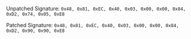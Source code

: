 Unpatched Signature: ``0x48, 0x81, 0xEC, 0x40, 0x03, 0x00, 0x00, 0x84, 0xD2, 0x74, 0x05, 0xE8``

Patched Signature: ``0x48, 0x81, 0xEC, 0x40, 0x03, 0x00, 0x00, 0x84, 0xD2, 0x90, 0x90, 0xE8``
